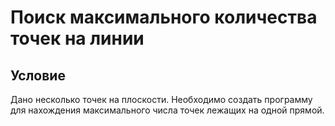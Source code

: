#	Поиск максимального количества точек на линии

##	Условие
Дано несколько точек на плоскости. Необходимо создать программу для нахождения максимального числа точек лежащих на одной прямой.
